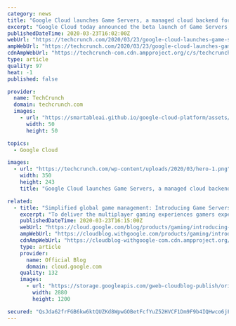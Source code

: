 ```yaml
---
category: news
title: "Google Cloud launches Game Servers, a managed cloud backend for games"
excerpt: "Google Cloud today announced the beta launch of Game Servers, a managed service that provides game developers with the usual backend services for running their games, including multi-player games, in the company’s cloud. It’s worth stressing that these are not game streaming servers but solely meant to make it easier for game developers to ..."
publishedDateTime: 2020-03-23T16:02:00Z
webUrl: "https://techcrunch.com/2020/03/23/google-cloud-launches-game-servers-a-managed-cloud-backend-for-games/"
ampWebUrl: "https://techcrunch.com/2020/03/23/google-cloud-launches-game-servers-a-managed-cloud-backend-for-games/amp/"
cdnAmpWebUrl: "https://techcrunch-com.cdn.ampproject.org/c/s/techcrunch.com/2020/03/23/google-cloud-launches-game-servers-a-managed-cloud-backend-for-games/amp/"
type: article
quality: 97
heat: -1
published: false

provider:
  name: TechCrunch
  domain: techcrunch.com
  images:
    - url: "https://smartableai.github.io/google-cloud-platform/assets/images/organizations/techcrunch.com-50x50.jpg"
      width: 50
      height: 50

topics:
  - Google Cloud

images:
  - url: "https://techcrunch.com/wp-content/uploads/2020/03/hero-1.png"
    width: 350
    height: 243
    title: "Google Cloud launches Game Servers, a managed cloud backend for games"

related:
  - title: "Simplified global game management: Introducing Game Servers"
    excerpt: "To deliver the multiplayer gaming experiences gamers expect, game developers are increasingly relying on dedicated game servers as the default option for connecting players. But hosting and scaling a game server fleet to support a global game can be challenging, and many game companies either end up"
    publishedDateTime: 2020-03-23T16:15:00Z
    webUrl: "https://cloud.google.com/blog/products/gaming/introducing-google-cloud-game-servers/"
    ampWebUrl: "https://cloudblog.withgoogle.com/products/gaming/introducing-google-cloud-game-servers/amp/"
    cdnAmpWebUrl: "https://cloudblog-withgoogle-com.cdn.ampproject.org/c/s/cloudblog.withgoogle.com/products/gaming/introducing-google-cloud-game-servers/amp/"
    type: article
    provider:
      name: Official Blog
      domain: cloud.google.com
    quality: 132
    images:
      - url: "https://storage.googleapis.com/gweb-cloudblog-publish/original_images/GCP_Gaming_LgLTGIJ.jpg"
        width: 2880
        height: 1200

secured: "QsJda62frFGB6kw6ktQUZKd8WpwGOBetFcfYuZ52HVCF1Dm9F9b4IQHwco6jFj4yyZoPDwQHMp0v50FQX1Ryurf6CZbryVKBjE5yUFwfwj+Hs4XJAduhmP7NYW/EBcAxg4RbuY/ywUu0eM1pRqqTuO+Dil1L3BumUmyEbHelT4OXDIZafNBctkbKQKc6PET9LDfrCNN74GdLsACRRrDp1AXFNrLTNVM7Ck54xlcbAw0OejysXQDSCj64aRNbm/dkmWQdEKzRmfIXerh0WriPgKoGP2GTQv7B1cEOaQBRd5gkLHvZ84XXmPOLAty2EI1kfKJDrPveB+RXErZV0kO/x1GG1DjUhzYGcluzqgUC2CsTRBj9zZU++ZIagLih5L/rznKAymJz0S31mgLZCA+Bk1T+CXRa0qt7cbd2/8aWZSffmbsmdgOjBEQV1nEWzixGMaZoHhbJZaLL81BHxEhkuzIahiFrnBpiG666hmh3akI=;1LyrN55/ZZiRR7ydX7FubQ=="
---
```


